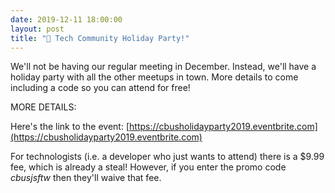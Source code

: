 ```yaml
---
date: 2019-12-11 18:00:00
layout: post
title: "🎉 Tech Community Holiday Party!"
---
```


We'll not be having our regular meeting in December. Instead, we'll have a holiday party with all the other meetups in town. More details to come including a code so you can attend for free!

MORE DETAILS:

Here's the link to the event: [https://cbusholidayparty2019.eventbrite.com](https://cbusholidayparty2019.eventbrite.com)

For technologists (i.e. a developer who just wants to attend) there is a $9.99 fee, which is already a steal! However, if you enter the promo code _cbusjsftw_ then they'll waive that fee.
